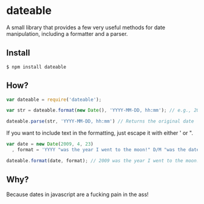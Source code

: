 # dateable
A small library that provides a few very useful methods for date manipulation, including a formatter and a parser.

## Install
	$ npm install dateable
	
## How?
```javascript
var dateable = require('dateable');

var str = dateable.format(new Date(), 'YYYY-MM-DD, hh:mm'); // e.g., 2012-03-24, 22:10

dateable.parse(str, 'YYYY-MM-DD, hh:mm') // Returns the original date
```

If you want to include text in the formatting, just escape it with either ' or ".

```javascript
var date = new Date(2009, 4, 23)
  , format = 'YYYY "was the year I went to the moon!" D/M "was the date"';

dateable.format(date, format); // 2009 was the year I went to the moon! 23/5 was the date!
```
## Why?
Because dates in javascript are a fucking pain in the ass!